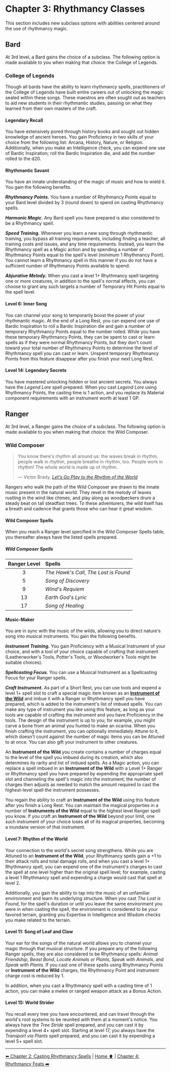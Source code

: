 # Chapter 3: Rhythmancy Classes

This section includes new subclass options with abilities centered around the use of rhythmancy magic.

## Bard

At 3rd level, a Bard gains the choice of a subclass. The following option is made available to you when making that choice: the College of Legends.

### College of Legends

Though all bards have the ability to learn rhythmancy spells, practitioners of the College of Legends have built entire careers out of unlocking the magic sealed within these songs. These maestros are often sought out as teachers to aid new students in their rhythmantic studies, passing on what they learned from their own masters of the craft.

#### Legendary Recall

You have extensively pored through history books and sought out hidden knowledge of ancient heroes. You gain Proficiency in two skills of your choice from the following list: Arcana, History, Nature, or Religion. Additionally, when you make an Intelligence check, you can expend one use of Bardic Inspiration; roll the Bardic Inspiration die, and add the number rolled to the d20.

#### Rhythmantic Savant

You have an innate understanding of the magic of music and how to wield it. You gain the following benefits.

_**Rhythmancy Points.**_ You have a number of Rhythmancy Points equal to your Bard level divided by 3 (round down) to spend on casting Rhythmancy spells.

_**Harmonic Magic.**_ Any Bard spell you have prepared is also considered to be a Rhythmancy spell.

_**Speed Training.**_ Whenever you learn a new song through rhythmantic training, you bypass all training requirements, including finding a teacher, all training costs and issues, and any time requirements. Instead, you learn the Rhythmancy spell as a Magic action and by spending a number of Rhythmancy Points equal to the spell's level (minimum 1 Rhythmancy Point). You cannot learn a Rhythmancy spell in this manner if you do not have a sufficient number of Rhythmancy Points available to spend.

_**Abjurative Melody.**_ When you cast a level 1+ Rhythmancy spell targeting one or more creatures, in addition to the spell's normal effects, you can choose to grant any such targets a number of Temporary Hit Points equal to the spell level.

#### Level 6: Inner Song

You can channel your song to temporarily boost the power of your rhythmantic magic. At the end of a Long Rest, you can expend one use of Bardic Inspiration to roll a Bardic Inspiration die and gain a number of temporary Rhythmancy Points equal to the number rolled. While you have these temporary Rhythmancy Points, they can be spent to cast or learn spells as if they were normal Rhythmancy Points, but they don't count toward your total number of Rhythmancy Points to determine the level of Rhythmancy spell you can cast or learn. Unspent temporary Rhythmancy Points from this feature disappear after you finish your next Long Rest.

#### Level 14: Legendary Secrets

You have mastered unlocking hidden or lost ancient secrets. You always have the _Legend Lore_ spell prepared. When you cast _Legend Lore_ using Rhythmancy Points, the casting time is 1 action, and you replace its Material component requirements with an instrument worth at least 1 GP.

## Ranger

At 3rd level, a Ranger gains the choice of a subclass. The following option is made available to you when making that choice: the Wild Composer.

### Wild Composer

> You know there's rhythm all around us: the waves break in rhythm, people walk in rhythm, people breathe in rhythm, too. People work in rhythm! The whole world is made up of rhythm.
>
> — Victor Brady, _[Let's Go Play to the Rhythm of the World](https://youtu.be/g1zNAbrU1zM)_

Rangers who walk the path of the Wild Composer are drawn to the innate music present in the natural world. They revel in the melody of leaves rustling in the wind like chimes, and play along as woodpeckers drum a steady beat on tall steadfast trees. To these adventurers, the wild itself has a breath and cadence that grants those who can hear it great wisdom.

#### Wild Composer Spells

When you reach a Ranger level specified in the Wild Composer Spells table, you thereafter always have the listed spells prepared.

##### Wild Composer Spells

| Ranger Level | Spells |
|:------------:|:-------|
| 3  | _The Hawk's Call_, _The Lost is Found_ |
| 5  | _Song of Discovery_ |
| 9  | _Wind's Requiem_ |
| 13 | _Earth God's Lyric_ |
| 17 | _Song of Healing_ |

#### Music-Maker

You are in sync with the music of the wilds, allowing you to direct nature's song into musical instruments. You gain the following benefits.

_**Instrument Training.**_ You gain Proficiency with a Musical Instrument of your choice, and with a tool of your choice capable of crafting that instrument (Leatherworker's Tools, Potter's Tools, or Woodworker's Tools might be suitable choices).

_**Spellcasting Focus.**_ You can use a Musical Instrument as a Spellcasting Focus for your Ranger spells.

_**Craft Instrument.**_ As part of a Short Rest, you can use tools and expend a level 1+ spell slot to craft a special magic item known as an **[Instrument of the Wild](ch-6-rhythmancy-magic-items.md#instrument-of-the-wild)** and imbue it with a Ranger or Rhythmancy spell you have prepared, which is added to the instrument's list of imbued spells. You can make any type of instrument you like using this feature, as long as your tools are capable of crafting the instrument and you have Proficiency in the tools. The design of the instrument is up to you; for example, you might carve a bone from an animal you hunted to make an ocarina. When you finish crafting the instrument, you can optionally immediately Attune to it, which doesn't count against the number of magic items you can be Attuned to at once. You can also gift your instrument to other creatures.

An **Instrument of the Wild** you create contains a number of charges equal to the level of the spell you imbued during its creation, which also determines its rarity and list of imbued spells. As a Magic action, you can replace a spell imbued in an **Instrument of the Wild** with a Level 1+ Ranger or Rhythmancy spell you have prepared by expending the appropriate spell slot and channeling the spell's magic into the instrument; the number of charges then adjusts as needed to match the amount required to cast the highest-level spell the instrument possesses.

You regain the ability to craft an **Instrument of the Wild** using this feature after you finish a Long Rest. You can maintain the magical properties in a number of **Instruments of the Wild** equal to the highest level Ranger spell you know. If you craft an **Instrument of the Wild** beyond your limit, one such instrument of your choice loses all of its magical properties, becoming a mundane version of that instrument.

#### Level 7: Rhythm of the World

Your connection to the world's secret song strengthens. While you are Attuned to an **Instrument of the Wild**, your Rhythmancy spells gain a +1 to their attack rolls and total damage rolls, and when you cast a level 1+ Rhythmancy spell, you can expend one of the instrument's charges to cast the spell at one level higher than the original spell level; for example, casting a level 1 Rhythmancy spell and expending a charge would cast that spell at level 2.

Additionally, you gain the ability to tap into the music of an unfamiliar environment and learn its underlying structure. When you cast _The Lost is Found_, for the spell's duration or until you leave the same environment you were in when casting the spell, the environment is considered to be your favored terrain, granting you Expertise in Intelligence and Wisdom checks you make related to the terrain.

#### Level 11: Song of Leaf and Claw

Your ear for the songs of the natural world allows you to channel your magic through that musical structure. If you prepare any of the following Ranger spells, they are also considered to be Rhythmancy spells: _Animal Friendship_, _Beast Bond_, _Locate Animals or Plants_, _Speak with Animals_, and _Speak with Plants_. If you cast one of these spells using Rhythmancy Points or **Instrument of the Wild** charges, the Rhythmancy Point and instrument charge cost is reduced by 1.

In addition, when you cast a Rhythmancy spell with a casting time of 1 action, you can make a melee or ranged weapon attack as a Bonus Action.

#### Level 15: World Strider

You recall every tree you have encountered, and can travel through the world's root systems to be reunited with them at a moment's notice. You always have the _Tree Stride_ spell prepared, and you can cast it by expending a level 4+ spell slot. Starting at level 17, you always have the _Transport via Plants_ spell prepared, and you can cast it by expending a level 5+ spell slot.

---

[⬅️ Chapter 2: Casting Rhythmancy Spells](ch-2-casting-rhythmancy-spells.md) | [Home ⬆️](index.md) | [Chapter 4: Rhythmancy Feats ➡️](ch-4-rhythmancy-feats.md)
